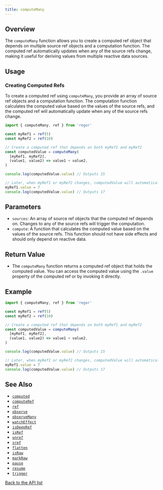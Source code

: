 ```yaml
---
title: computeMany
---
```



## Overview

The `computeMany` function allows you to create a computed ref object that depends on multiple source ref objects and a computation function. The computed ref automatically updates when any of the source refs change, making it useful for deriving values from multiple reactive data sources.

## Usage

### Creating Computed Refs

To create a computed ref using `computeMany`, you provide an array of source ref objects and a computation function. The computation function calculates the computed value based on the values of the source refs, and the computed ref will automatically update when any of the source refs change.

```ts
import { computeMany, ref } from 'regor'

const myRef1 = ref(5)
const myRef2 = ref(10)

// Create a computed ref that depends on both myRef1 and myRef2
const computedValue = computeMany(
  [myRef1, myRef2],
  (value1, value2) => value1 + value2,
)

console.log(computedValue.value) // Outputs 15

// Later, when myRef1 or myRef2 changes, computedValue will automatically update
myRef1.value = 7
console.log(computedValue.value) // Outputs 17
```

## Parameters

- `sources`: An array of source ref objects that the computed ref depends on. Changes to any of the source refs will trigger the computation.
- `compute`: A function that calculates the computed value based on the values of the source refs. This function should not have side effects and should only depend on reactive data.

## Return Value

- The `computeMany` function returns a computed ref object that holds the computed value. You can access the computed value using the `.value` property of the computed ref or by invoking it directly.

## Example

```ts
import { computeMany, ref } from 'regor'

const myRef1 = ref(5)
const myRef2 = ref(10)

// Create a computed ref that depends on both myRef1 and myRef2
const computedValue = computeMany(
  [myRef1, myRef2],
  (value1, value2) => value1 + value2,
)

console.log(computedValue.value) // Outputs 15

// Later, when myRef1 or myRef2 changes, computedValue will automatically update
myRef1.value = 7
console.log(computedValue.value) // Outputs 17
```

## See Also

- [`computed`](/api/computed)
- [`computeRef`](/api/computeRef)
- [`ref`](/api/ref)
- [`observe`](/api/observe)
- [`observeMany`](/api/observeMany)
- [`watchEffect`](/api/watchEffect)
- [`isDeepRef`](/api/isDeepRef)
- [`isRef`](/api/isRef)
- [`unref`](/api/unref)
- [`sref`](/api/sref)
- [`flatten`](/api/flatten)
- [`isRaw`](/api/isRaw)
- [`markRaw`](/api/markRaw)
- [`pause`](/api/pause)
- [`resume`](/api/resume)
- [`trigger`](/api/trigger)

[Back to the API list](/api/regor-api)
